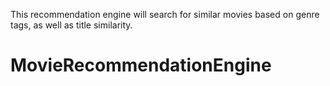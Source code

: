 This recommendation engine will search for similar movies based on genre tags, as well as title similarity.
# MovieRecommendationEngine
